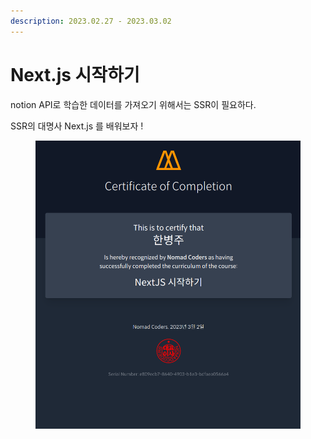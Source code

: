 ```yaml
---
description: 2023.02.27 - 2023.03.02
---
```


# Next.js 시작하기

notion API로 학습한 데이터를 가져오기 위해서는 SSR이 필요하다.

SSR의 대명사 Next.js 를 배워보자 !

<figure><img src="../../../.gitbook/assets/image (26) (2).png" alt=""><figcaption></figcaption></figure>
